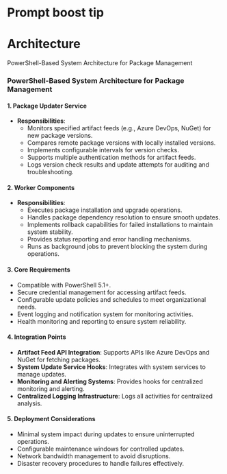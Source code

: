# Prompt boost tip

# Architecture

PowerShell-Based System Architecture for Package Management

### PowerShell-Based System Architecture for Package Management

#### 1. **Package Updater Service**

- **Responsibilities**:
    - Monitors specified artifact feeds (e.g., Azure DevOps, NuGet) for new package versions.
    - Compares remote package versions with locally installed versions.
    - Implements configurable intervals for version checks.
    - Supports multiple authentication methods for artifact feeds.
    - Logs version check results and update attempts for auditing and troubleshooting.



#### 2. **Worker Components**

- **Responsibilities**:
    - Executes package installation and upgrade operations.
    - Handles package dependency resolution to ensure smooth updates.
    - Implements rollback capabilities for failed installations to maintain system stability.
    - Provides status reporting and error handling mechanisms.
    - Runs as background jobs to prevent blocking the system during operations.

#### 3. **Core Requirements**

- Compatible with PowerShell 5.1+.
- Secure credential management for accessing artifact feeds.
- Configurable update policies and schedules to meet organizational needs.
- Event logging and notification system for monitoring activities.
- Health monitoring and reporting to ensure system reliability.

#### 4. **Integration Points**

- **Artifact Feed API Integration**: Supports APIs like Azure DevOps and NuGet for fetching packages.
- **System Update Service Hooks**: Integrates with system services to manage updates.
- **Monitoring and Alerting Systems**: Provides hooks for centralized monitoring and alerting.
- **Centralized Logging Infrastructure**: Logs all activities for centralized analysis.

#### 5. **Deployment Considerations**

- Minimal system impact during updates to ensure uninterrupted operations.
- Configurable maintenance windows for controlled updates.
- Network bandwidth management to avoid disruptions.
- Disaster recovery procedures to handle failures effectively.